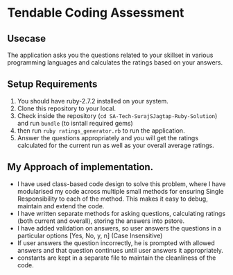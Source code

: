 # Tendable Coding Assessment
## Usecase
  The application asks you the questions related to your skillset in various programming languages and calculates the ratings based on your answers.

## Setup Requirements
1) You should have ruby-2.7.2 installed on your system.
2) Clone this repository to your local.
3) Check inside the repository (`cd SA-Tech-SurajSJagtap-Ruby-Solution`) and run `bundle` (to isntall required gems)
3) then run `ruby ratings_generator.rb` to run the application.
4) Answer the questions appropriately and you will get the ratings calculated for the current run as well as your overall average ratings.

## My Approach of implementation.
* I have used class-based code design to solve this problem, where I have modularised my code across multiple small methods for ensuring Single Responsibility to each of the method. This makes it easy to debug, maintain and extend the code.
* I have written separate methods for asking questions, calculating ratings (both current and overall), storing the answers into pstore.
* I have added validation on answers, so user answers the questions in a particular options [Yes, No, y, n] (Case Insensitive)
* If user answers the question incorrectly, he is prompted with allowed answers and that question continues until user answers it appropriately.
* constants are kept in a separate file to maintain the cleanliness of the code.

